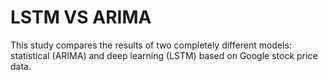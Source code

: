 # LSTM VS ARIMA
This study compares the results of two completely different models: statistical (ARIMA) and deep learning (LSTM) based on Google stock price data. 
